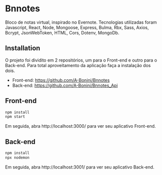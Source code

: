# Bnnotes
Bloco de notas virtual, inspirado no Evernote. Tecnologias utilizadas foram Javascript, React, Node, Mongoose, Express, Bulma, Rbx, Sass, Axios, Bcrypt, JsonWebToken, HTML, Cors, Dotenv, MongoDb.

## Installation
O projeto foi dividito em 2 repositórios, um para o Front-end e outro para o Back-end. Para total aproveitamento da aplicação faça a instalação dos dois.

- Front-end: https://github.com/A-Bonini/Bnnotes
- Back-end: https://github.com/A-Bonini/Bnnotes_Api

## Front-end

```sh
npm install
npm start
```
Em seguida, abra http://localhost:3000/ para ver seu aplicativo Front-end.

## Back-end
```sh
npm install
npx nodemon
```
Em seguida, abra http://localhost:3001/ para ver seu aplicativo Back-end.
